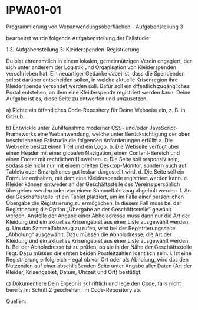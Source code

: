 # IPWA01-01
Programmierung von Webanwendungsoberflächen - Aufgabenstellung 3

bearbeitet wurde folgende Aufgabenstellung der Fallstudie:

1.3. Aufgabenstellung 3: Kleiderspenden-Registrierung

Du bist ehrenamtlich in einem lokalen, gemeinnützigen Verein engagiert, der sich unter anderem der Logistik und Organisation von Kleiderspenden verschrieben hat. Ein neuartiger Gedanke dabei ist, dass die Spendenden selbst darüber entscheiden sollen, in welche aktuelle Krisenregion ihre Kleiderspende versendet werden soll. Dafür soll ein öffentlich zugängliches Portal entstehen, an dem eine Kleiderspende registriert werden kann. Deine Aufgabe ist es, diese Seite zu entwerfen und umzusetzen.

a) Richte ein öffentliches Code-Repository für Deine Webseite ein, z. B. in GitHub.

b) Entwickle unter Zuhilfenahme moderner CSS- und/oder JavaScript-Frameworks eine Webanwendung, welche unter Berücksichtigung der oben beschriebenen Fallstudie die folgenden Anforderungen erfüllt:
    a. Die Webseite besitzt einen Titel und ein Logo.
    b. Die Webseite verfügt über einen Header mit einer globalen Navigation, einen Content-Bereich und einen Footer mit rechtlichen Hinweisen.
    c. Die Seite soll responsiv sein, sodass sie nicht nur mit einem breiten Desktop-Monitor, sondern auch auf Tablets oder Smartphones gut lesbar dargestellt wird.
    d. Die Seite soll ein Formular enthalten, mit dem eine Kleiderspende registriert werden kann.
    e. Kleider können entweder an der Geschäftsstelle des Vereins persönlich übergeben werden oder von einem Sammelfahrzeug abgeholt werden.
    f. An der Geschäftsstelle ist ein Tablet platziert, um im Falle einer persönlichen Übergabe die Registrierung zu ermöglichen. In diesem Fall muss bei der Registrierung die Option „Übergabe an der Geschäftsstelle“ gewählt werden. Anstelle der Angabe einer Abholadresse muss dann nur die Art der Kleidung und ein aktuelles Krisengebiet aus einer Liste ausgewählt werden.
    g. Um das Sammelfahrzeug zu rufen, wird bei der Registrierungsseite „Abholung“ ausgewählt. Dazu müssen die Abholadresse, die Art der Kleidung und ein aktuelles Krisengebiet aus einer Liste ausgewählt werden.
    h. Bei der Abholadresse ist zu prüfen, ob sie in der Nähe der Geschäftsstelle liegt. Dazu müssen die ersten beiden Postleitzahlen identisch sein.
    i. Ist eine Registrierung erfolgreich – egal ob vor Ort oder als Abholung, wird das den Nutzenden auf einer abschließenden Seite unter Angabe aller Daten (Art der Kleider, Krisengebiet, Datum, Uhrzeit und Ort) bestätigt.

c) Dokumentiere Dein Ergebnis schriftlich und lege den Code, falls nicht bereits im Schritt 2 geschehen, im Code-Repository ab.

Quellen:
